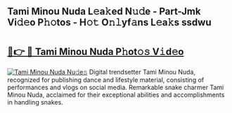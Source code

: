 ## Tami Minou Nuda L𝚎a𝚔ed N𝚞𝚍e - Part-Jmk Vi𝚍𝚎o P𝚑𝚘tos - H𝚘𝚝 O𝚗𝚕yf𝚊ns L𝚎a𝚔s ssdwu

# <h2><a href="http://kf8waj.oniu.top/?m=Tami+Minou+Nuda">🔗👉 🔴 Tami Minou Nuda P𝚑ot𝚘𝚜 V𝚒d𝚎o</a></h2>

[![Tami Minou Nuda Nu𝚍e𝚜](https://i.imgur.com/0qMVB7G.gif)](http://kf8waj.oniu.top/?m=Tami+Minou+Nuda)
Digital trendsetter Tami Minou Nuda, recognized for publishing dance and lifestyle material, consisting of performances and vlogs on social media. Remarkable snake charmer Tami Minou Nuda, acclaimed for their exceptional abilities and accomplishments in handling snakes.  
